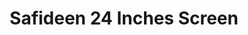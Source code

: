 ---
title: "Safideen 24 Inches Screen"
url: /freetown/safideen-24-inches-screen/
shop: supermarket
---